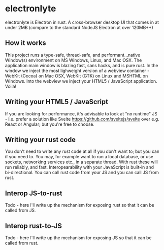 # electronlyte
electronlyte is Electron in rust. A cross-browser desktop UI that comes in at under 2MB (compare to the standard NodeJS Electron at over 120MB++)
## How it works
This project runs a type-safe, thread-safe, and performant...native Window(s) environment on MS Windows, Linux, and Mac OSX. The application main window is blazing fast, sans hacks, and is pure rust. In the window we inject the most lighweight version of a webview container - WebKit (Cocoa) on Mac OSX, WebKit (GTK) on Linux and MSHTML on Windows. Into the webview we inject your HTML5 / JavaScript application. Voila!
## Writing your HTML5 / JavaScript
If you are looking for performance, it's advisable to look at "no runtime" JS - i.e. prefer a solution like Svelte https://github.com/sveltejs/svelte over e.g. React or Angular; but you're free to choose.
## Writing your rust code
You don't need to write any rust code at all if you don't want to; but you can if you need to. You may, for example want to run a local database, or use sockets, networking services etc., in a separate thread. With rust these will run reliably, and fast. Interopearability with your JavaScript is built-in and bi-directional. You can call rust code from your JS and you can call JS from rust.
## Interop JS-to-rust
Todo - here I'll write up the mechanism for exposing rust so that it can be called from JS.
## Interop rust-to-JS
Todo - here I'll write up the mechanism for exposing JS so that it can be called from rust.
